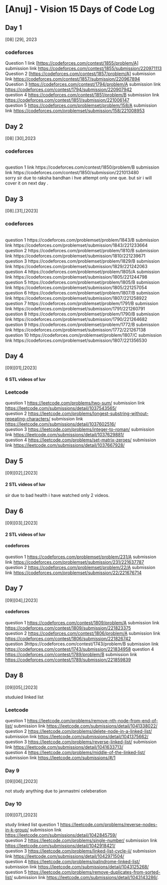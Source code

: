 # [Anuj] - Vision 15 Days of Code Log
## Day 1
[08] [29], 2023
### codeforces
Question 1 link [https://codeforces.com/contest/1855/problem/A] submission link   https://codeforces.com/contest/1855/submission/220971113
<br>
Question 2 [https://codeforces.com/contest/1857/problem/A]  submission link   https://codeforces.com/contest/1857/submission/220967894
<br>
Question 3 https://codeforces.com/contest/1794/problem/A  submission link   https://codeforces.com/contest/1794/submission/220907942
<br>
question 4  https://codeforces.com/contest/1851/problem/B   submission link   https://codeforces.com/contest/1851/submission/221006147
<br>
question 5 https://codeforces.com/problemset/problem/158/A  submission link   https://codeforces.com/problemset/submission/158/221008953

## Day 2
[08] [30],2023

### codeforces
<br>
question 1 link https://codeforces.com/contest/1850/problem/B  submission link   https://codeforces.com/contest/1850/submission/221013480
<br>
sorry sir due to raksha bandhan i hve  attempt only one que. but sir i will cover it on next day .

## Day 3
[08].[31],[2023]

### codeforces
<br>
question 1  https://codeforces.com/problemset/problem/1843/B   submission link   https://codeforces.com/problemset/submission/1843/221233664
<br>
question 2  https://codeforces.com/problemset/problem/1810/B   submission link   https://codeforces.com/problemset/submission/1810/221239671
<br>
question 3  https://codeforces.com/problemset/problem/1829/B   submission link   https://codeforces.com/problemset/submission/1829/221242063
<br>
question 4  https://codeforces.com/problemset/problem/1805/A   submission link   https://codeforces.com/problemset/submission/1805/221244798
<br>
question 5  https://codeforces.com/problemset/problem/1805/B   submission link   https://codeforces.com/problemset/submission/1805/221257054
<br>
question 6  https://codeforces.com/problemset/problem/1807/B   submission link   https://codeforces.com/problemset/submission/1807/221258922
<br>
question 7  https://codeforces.com/problemset/problem/1791/B   submission link   https://codeforces.com/problemset/submission/1791/221260791
<br>
question 8  https://codeforces.com/problemset/problem/1790/B   submission link   https://codeforces.com/problemset/submission/1790/221264682
<br>
question 9  https://codeforces.com/problemset/problem/1772/B   submission link   https://codeforces.com/problemset/submission/1772/221267138
<br>
question 10 https://codeforces.com/problemset/problem/1807/C   submission link   https://codeforces.com/problemset/submission/1807/221356530

## Day 4
[09][01],[2023]
#### 6 STL videos of luv
### Leetcode
question 1 https://leetcode.com/problems/two-sum/  submission link  https://leetcode.com/submissions/detail/1037543565/ <br>
question 2 https://leetcode.com/problems/longest-substring-without-repeating-characters/   submission link   https://leetcode.com/submissions/detail/1037602516/ <br>
question 3 https://leetcode.com/problems/integer-to-roman/   submission link   https://leetcode.com/submissions/detail/1037629881/ <br>
question 4 https://leetcode.com/problems/set-matrix-zeroes/    submission link   https://leetcode.com/submissions/detail/1037667928/

## Day 5
[09][02],[2023]
#### 2 STL videos of luv
sir due to bad health i have watched only 2 videos.

## Day 6
[09][03],[2023]
#### 2 STL videos of luv
#### codeforces
question 1 https://codeforces.com/problemset/problem/231/A   submission link  https://codeforces.com/problemset/submission/231/221637787 <br>
question 2 https://codeforces.com/problemset/problem/22/A   submission link  https://codeforces.com/problemset/submission/22/221676714

## Day 7
[09][04],[2023]

#### codeforces

question 1 https://codeforces.com/contest/1809/problem/A    submission link  https://codeforces.com/contest/1809/submission/221823375 <br>
question 2 https://codeforces.com/contest/1806/problem/A    submission link   https://codeforces.com/contest/1806/submission/221826742 <br>
question 3https://codeforces.com/contest/1743/problem/B      submission link    https://codeforces.com/contest/1743/submission/221834958
question 4 https://codeforces.com/contest/1789/problem/B     submission link    https://codeforces.com/contest/1789/submission/221859839

## Day 8
[09][05],[2023]

studuied linked list
### Leetcode
question 1 https://leetcode.com/problems/remove-nth-node-from-end-of-list/  submission link   https://leetcode.com/submissions/detail/1041338022/ <br>
question 2  https://leetcode.com/problems/delete-node-in-a-linked-list/     submission link   https://leetcode.com/submissions/detail/1041375662/ <br>
question 3 https://leetcode.com/problems/reverse-linked-list/         submission link    https://leetcode.com/submissions/detail/1041633713/ <br>
question 4 https://leetcode.com/problems/middle-of-the-linked-list/    submission link   https://leetcode.com/submissions/#/1

### Day 9
[09][06],[2023]

not study anything due to janmastmi celeberation

### Day 10
[09][07],[2023]

study linked list
question 1 https://leetcode.com/problems/reverse-nodes-in-k-group/   submission link  https://leetcode.com/submissions/detail/1042845759/ <br>
question 2 https://leetcode.com/problems/single-number/       submission link   https://leetcode.com/submissions/detail/1042918421/ <br>
question 3 https://leetcode.com/problems/linked-list-cycle-ii/   submission link  https://leetcode.com/submissions/detail/1042971504/ <br>
question 4 https://leetcode.com/problems/palindrome-linked-list/  submission link  https://leetcode.com/submissions/detail/1043125268/ <br>
question 5 https://leetcode.com/problems/remove-duplicates-from-sorted-list/   submission link  https://leetcode.com/submissions/detail/1043143286/.
